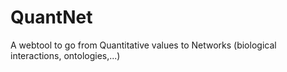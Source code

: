 QuantNet
========

A webtool to go from Quantitative values to Networks (biological interactions, ontologies,...)
